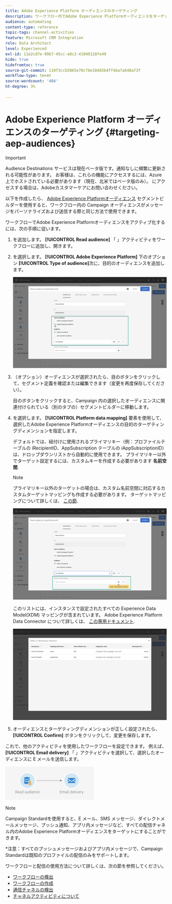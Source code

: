 ```yaml
---
title: Adobe Experience Platform オーディエンスのターゲティング
description: ワークフロー内でAdobe Experience Platformオーディエンスをターゲットにする方法について説明します。
audience: automating
content-type: reference
topic-tags: channel-activities
feature: Microsoft CRM Integration
role: Data Architect
level: Experienced
exl-id: 11e2cd7e-99b7-45cc-a0c2-41049128fe49
hide: true
hidefromtoc: true
source-git-commit: 110f3ccb5865e70c78e18485b4ff4ba7a648af3f
workflow-type: tm+mt
source-wordcount: '404'
ht-degree: 3%

---
```


# Adobe Experience Platform オーディエンスのターゲティング {#targeting-aep-audiences}

>[!IMPORTANT]
>
>Audience Destinations サービスは現在ベータ版です。通知なしに頻繁に更新される可能性があります。 お客様は、これらの機能にアクセスするには、Azure 上でホストされている必要があります（現在、北米ではベータ版のみ）。 にアクセスする場合は、Adobeカスタマーケアにお問い合わせください。

以下を作成したら、 [Adobe Experience Platformオーディエンス](../../integrating/using/aep-about-audience-destinations-service.md) セグメントビルダーを使用すると、ワークフロー内の Campaign オーディエンスがメッセージをパーソナライズおよび送信する際と同じ方法で使用できます。

ワークフローでAdobe Experience Platformオーディエンスをアクティブ化するには、次の手順に従います。

1. を追加します。 **[!UICONTROL Read audience]** 「 」アクティビティをワークフローに追加し、開きます。

1. を選択します。 **[!UICONTROL Adobe Experience Platform]** 下のオプション **[!UICONTROL Type of audience]**&#x200B;次に、目的のオーディエンスを追加します。

   ![](assets/aep_wkf_readaudience.png)

1. （オプション）オーディエンスが選択されたら、目のボタンをクリックして、セグメント定義を確認または編集できます（変更を再度保存してください）。

   目のボタンをクリックすると、Campaign 内の選択したオーディエンスに関連付けられている（別のタブの）セグメントビルダーに移動します。

1. を選択します。 **[!UICONTROL Platform data mapping]** 要素を使用して、選択したAdobe Experience Platformオーディエンスの目的のターゲティングディメンションを指定します。

   デフォルトでは、紐付けに使用されるプライマリキー（例：プロファイルテーブルの iRecipientID、AppSubscription テーブルの iAppSubscriptionID）は、ドロップダウンリストから自動的に使用できます。 プライマリキー以外でターゲット設定するには、カスタムキーを作成する必要があります **名前空間**.

   >[!NOTE]
   >
   >プライマリキー以外のターゲットの場合は、カスタム名前空間に対応するカスタムターゲットマッピングも作成する必要があります。 ターゲットマッピングについて詳しくは、 [この節](../../administration/using/target-mappings-in-campaign.md).

   ![](assets/aep_wkf_readaudience_namespace.png)

   このリストには、インスタンスで設定されたすべての Experience Data Model(XDM) マッピングが含まれています。 Adobe Experience Platform Data Connector について詳しくは、 [この専用ドキュメント](../../integrating/using/aep-about-data-connector.md).

   ![](assets/aep_wkf_readaudience_namespace2.png)

1. オーディエンスとターゲティングディメンションが正しく設定されたら、 **[!UICONTROL Confirm]** ボタンをクリックして、変更を保存します。

これで、他のアクティビティを使用したワークフローを設定できます。 例えば、 **[!UICONTROL Email delivery]** 「 」アクティビティを選択して、選択したオーディエンスに E メールを送信します。

![](assets/aep_wkf_email.png)

>[!NOTE]
>
>Campaign Standardを使用すると、E メール、SMS メッセージ、ダイレクトメールメッセージ、プッシュ通知、アプリ内メッセージなど、すべての配信チャネル内のAdobe Experience Platformオーディエンスをターゲットにすることができます。
>
>*注意：すべてのプッシュメッセージおよびアプリ内メッセージで、Campaign Standardは既知のプロファイルの配信のみをサポートします。

ワークフローと配信の使用方法について詳しくは、次の節を参照してください。

* [ワークフローの検出](../../automating/using/get-started-workflows.md)
* [ワークフローの作成](../../automating/using/building-a-workflow.md)
* [通信チャネルの検出](../../channels/using/get-started-communication-channels.md)
* [チャネルアクティビティについて](../../automating/using/about-channel-activities.md)

